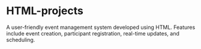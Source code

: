 # HTML-projects
A user-friendly event management system developed using HTML. Features include event creation, participant registration, real-time updates, and scheduling.
